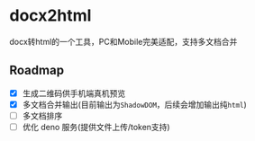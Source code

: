 # docx2html

docx转html的一个工具，PC和Mobile完美适配，支持多文档合并

## Roadmap
- [x] 生成二维码供手机端真机预览
- [x] 多文档合并输出(目前输出为`ShadowDOM`，后续会增加输出纯`html`)
- [ ] 多文档排序
- [ ] 优化 deno 服务(提供文件上传/token支持)
